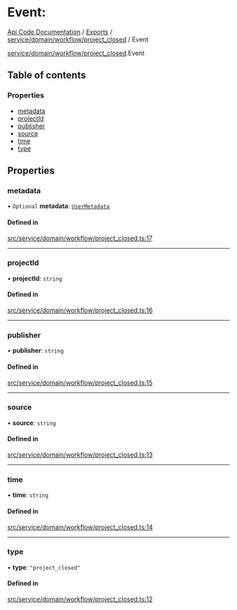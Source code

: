# Event: 
 
[Api Code Documentation](../README.md) / [Exports](../modules.md) / [service/domain/workflow/project\_closed](../modules/service_domain_workflow_project_closed.md) / Event

[service/domain/workflow/project\_closed](../modules/service_domain_workflow_project_closed.md).Event

## Table of contents

### Properties

- [metadata](service_domain_workflow_project_closed.Event.md#metadata)
- [projectId](service_domain_workflow_project_closed.Event.md#projectid)
- [publisher](service_domain_workflow_project_closed.Event.md#publisher)
- [source](service_domain_workflow_project_closed.Event.md#source)
- [time](service_domain_workflow_project_closed.Event.md#time)
- [type](service_domain_workflow_project_closed.Event.md#type)

## Properties

### metadata

• `Optional` **metadata**: [`UserMetadata`](../modules/service_domain_metadata.md#usermetadata)

#### Defined in

[src/service/domain/workflow/project_closed.ts:17](https://github.com/openkfw/TruBudget/blob/648f2bb/api/src/service/domain/workflow/project_closed.ts#L17)

___

### projectId

• **projectId**: `string`

#### Defined in

[src/service/domain/workflow/project_closed.ts:16](https://github.com/openkfw/TruBudget/blob/648f2bb/api/src/service/domain/workflow/project_closed.ts#L16)

___

### publisher

• **publisher**: `string`

#### Defined in

[src/service/domain/workflow/project_closed.ts:15](https://github.com/openkfw/TruBudget/blob/648f2bb/api/src/service/domain/workflow/project_closed.ts#L15)

___

### source

• **source**: `string`

#### Defined in

[src/service/domain/workflow/project_closed.ts:13](https://github.com/openkfw/TruBudget/blob/648f2bb/api/src/service/domain/workflow/project_closed.ts#L13)

___

### time

• **time**: `string`

#### Defined in

[src/service/domain/workflow/project_closed.ts:14](https://github.com/openkfw/TruBudget/blob/648f2bb/api/src/service/domain/workflow/project_closed.ts#L14)

___

### type

• **type**: ``"project_closed"``

#### Defined in

[src/service/domain/workflow/project_closed.ts:12](https://github.com/openkfw/TruBudget/blob/648f2bb/api/src/service/domain/workflow/project_closed.ts#L12)

